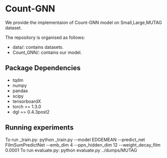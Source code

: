 
# Count-GNN
We provide the implementaion of Count-GNN model on Small,Large,MUTAG dataset.

The repository is organised as follows:
- data/: contains datasets.
- Count_GNN/: contains our model.

## Package Dependencies

* tqdm
* numpy
* pandas
* scipy
* tensorboardX
* torch >= 1.3.0
* dgl == 0.4.3post2

## Running experiments

To run _train.py:
python _train.py --model EDGEMEAN --predict_net FilmSumPredictNet --emb_dim 4 --ppn_hidden_dim 12 --weight_decay_film 0.0001
To run evaluate.py:
python evaluate.py ../dumps/MUTAG

